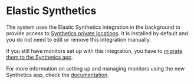 # Elastic Synthetics
The system uses the Elastic Synthetics integration in the background to provide access to [Synthetics private locations](/app/synthetics/settings/private-locations). It is installed by default and you do not need to edit or remove this integration manually.

If you still have monitors set up with this integration, you have to [migrate them to the Synthetics app](https://www.elastic.co/guide/en/observability/current/synthetics-migrate-from-integration.html).

For more information on setting up and managing monitors using the new Synthetics app, check the [documentation](https://www.elastic.co/guide/en/observability/current/monitor-uptime-synthetics.html).